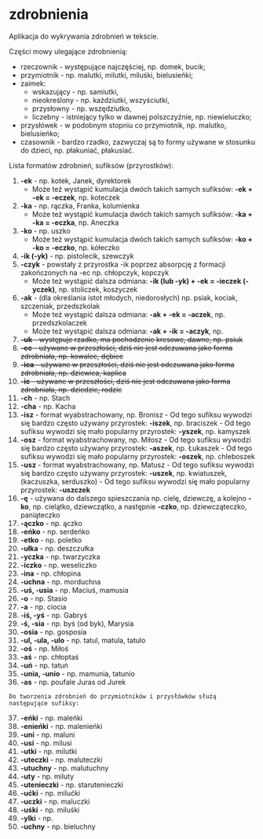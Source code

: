 # zdrobnienia
Aplikacja do wykrywania zdrobnień w tekście.

Części mowy ulegające zdrobnienią:
 - rzeczownik - występujące najczęściej, np. domek, bucik;
 - przymiotnik - np. malutki, milutki, miluśki, bielusieńki;
 - zaimek:
   - wskazujący - np. samiutki,
   - nieokreślony - np. każdziutki, wszyściutki,
   - przysłowny - np. wszędziutko,
   - liczebny - istniejący tylko w dawnej polszczyźnie, np. niewieluczko;
 - przysłówek - w podobnym stopniu co przymiotnik, np. malutko, bielusieńko;
 - czasownik - bardzo rzadko, zazwyczaj są to formy używane w stosunku do dzieci, np. płakuniać, płakusiać.

Lista formatów zdrobnień, sufiksów (przyrostków):
 1. **-ek** - np. kotek, Janek, dyrektorek
    - Może też wystąpić kumulacja dwóch takich samych sufiksów: **-ek + -ek = -eczek**, np. koteczek
 2. **-ka** - np. rączka, Franka, kolumienka
    - Może też wystąpić kumulacja dwóch takich samych sufiksów: **-ka + -ka = -eczka**, np. Aneczka
 3. **-ko** - np. uszko
    - Może też wystąpić kumulacja dwóch takich samych sufiksów: **-ko + -ko = -eczko**, np. kółeczko
 4. **-ik (-yk)** - np. pistolecik, szewczyk
 5. **-czyk** - powstały z przyrostka -ik poprzez absorpcję z formacji zakończonych na -ec np. chłopczyk, kopczyk
    - Może też wystąpić dalsza odmiana: **-ik (lub -yk) + -ek = -ieczek (-yczek)**, np. stoliczek, koszyczek
 6. **-ak** - (dla określania istot młodych, niedorosłych) np. psiak, kociak, szczeniak, przedszkolak
    - Może też wystąpić dalsza odmiana: **-ak + -ek = -aczek**, np. przedszkolaczek
    - Może też wystąpić dalsza odmiana: **-ak + -ik = -aczyk**, np.
 7. ~~**-uk** - występuje rzadko, ma pochodzenie kresowe, dawne, np. psiuk~~
 8. ~~**-ec** - używane w przeszłości, dziś nie jest odczuwana jako forma zdrobniała, np. kowalec, dębiec~~
 9. ~~**-ica** - używane w przeszłości, dziś nie jest odczuwana jako forma zdrobniała, np. dziewica, kaplica~~
 10. ~~**-ic** - używane w przeszłości, dziś nie jest odczuwana jako forma zdrobniała, np. dziedzic, rodzic~~
 11. **-ch** - np. Stach
 12. **-cha** - np. Kacha
 13. **-isz** - format wyabstrachowany, np. Bronisz
    - Od tego sufiksu wywodzi się bardzo często używany przyrostek: **-iszek**, np. braciszek
    - Od tego sufiksu wywodzi się mało popularny przyrostek: **-yszek**, np. kamyszek
 14. **-osz** - format wyabstrachowany, np. Miłosz
    - Od tego sufiksu wywodzi się bardzo często używany przyrostek: **-aszek**, np. Łukaszek
    - Od tego sufiksu wywodzi się mało popularny przyrostek: **-oszek**, np. chleboszek
 15. **-usz** - format wyabstrachowany, np. Matusz
    - Od tego sufiksu wywodzi się bardzo często używany przyrostek: **-uszek**, np. kwiatuszek, (kaczuszka, serduszko)
    - Od tego sufiksu wywodzi się mało popularny przyrostek: **-uszczek**
 16. **-ę** - używana do dalszego spieszczania np. cielę, dziewczę, a kolejno **-ko**, np. cielątko, dziewczątko, a następnie **-czko**, np. dziewcząteczko, paniąteczko
 17. **-ączko** - np. ączko
 18. **-eńko** - np. serdeńko
 19. **-etko** - np. poletko
 20. **-ułka** - np. deszczułka
 21. **-yczka** - np. twarzyczka
 22. **-iczko** - np. weseliczko
 23. **-ina** - np. chłopina
 24. **-uchna** - np. morduchna
 25. **-uś, -usia** - np. Maciuś, mamusia
 26. **-o** - np. Stasio
 27. **-a** - np. ciocia
 28. **-iś, -yś** - np. Gabryś
 29. **-ś, -sia** - np. byś (od byk), Marysia
 30. **-osia** - np. gosposia
 31. **-ul, -ula, -ulo** - np. tatul, matula, tatulo
 32. **-oś** - np. Miłoś
 33. **-aś** - np. chłoptaś
 34. **-uń** - np. tatuń
 35. **-unia, -unio** - np. mamunia, tatunio
 36. **-as** - np. poufale Juras od Jurek

    Do tworzenia zdrobnień do przymiotników i przysłówków służą następujące sufiksy:
 
 37. **-eńki** - np. maleńki
 38. **-enieńki** - np. malenieńki
 39. **-uni** - np. maluni
 40. **-usi** - np. milusi
 41. **-utki** - np. milutki
 42. **-uteczki** - np. maluteczki
 43. **-utuchny** - np. malutuchny
 44. **-uty** - np. miluty
 45. **-utenieczki** - np. starutenieczki
 46. **-ućki** - np. milućki
 47. **-uczki** - np. maluczki
 48. **-uśki** - np. miluśki
 49. **-ylki** - np.
 50. **-uchny** - np. bieluchny
